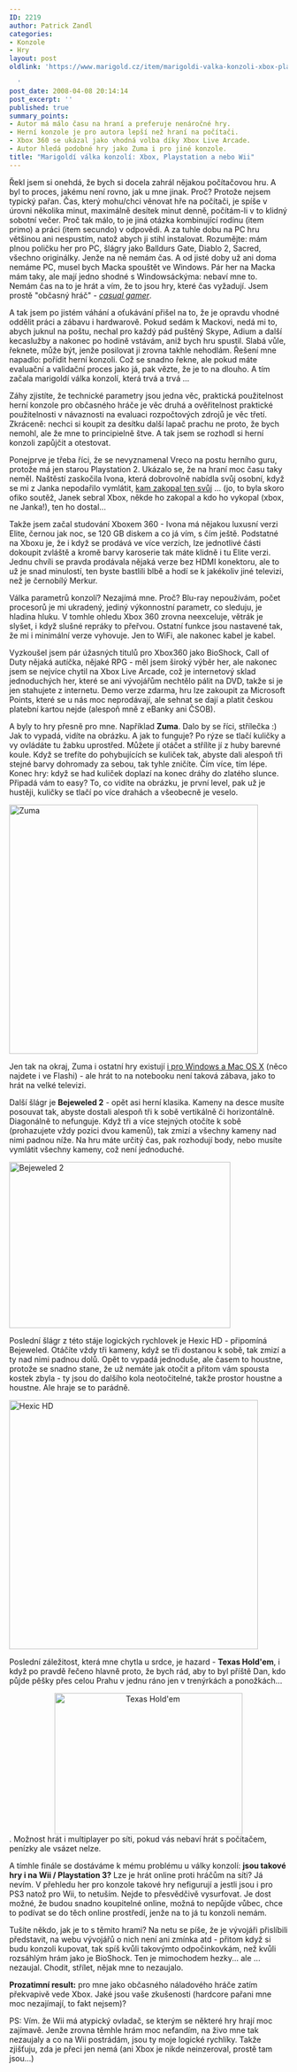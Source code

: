```yaml
---
ID: 2219
author: Patrick Zandl
categories:
- Konzole
- Hry
layout: post
oldlink: 'https://www.marigold.cz/item/marigoldi-valka-konzoli-xbox-playstation-a-nebo-wii

  '
post_date: 2008-04-08 20:14:14
post_excerpt: ''
published: true
summary_points:
- Autor má málo času na hraní a preferuje nenáročné hry.
- Herní konzole je pro autora lepší než hraní na počítači.
- Xbox 360 se ukázal jako vhodná volba díky Xbox Live Arcade.
- Autor hledá podobné hry jako Zuma i pro jiné konzole.
title: "Marigoldí válka konzolí: Xbox, Playstation a nebo Wii"
---
```


Řekl jsem si onehdá, že bych si docela zahrál nějakou počítačovou hru. A byl to proces, jakému není rovno, jak u mne jinak. Proč? Protože nejsem typický pařan. Čas, který mohu/chci věnovat hře na počítači, je spíše v úrovni několika minut, maximálně desítek minut denně, počítám-li v to klidný sobotní večer. Proč tak málo, to je jiná otázka kombinující rodinu (item primo) a práci (item secundo) v odpovědi. A za tuhle dobu na PC hru většinou ani nespustím, natož abych ji stihl instalovat. Rozumějte: mám plnou poličku her pro PC, šlágry jako Balldurs Gate, Diablo 2, Sacred, všechno originálky. Jenže na ně nemám čas. A od jisté doby už ani doma nemáme PC, musel bych Macka spouštět ve Windows. Pár her na Macka mám taky, ale mají jedno shodné s Windowsáckýma: nebaví mne to. Nemám čas na to je hrát a vím, že to jsou hry, které čas vyžadují. Jsem prostě "občasný hráč" - <em><a href="http://en.wikipedia.org/wiki/Casual_gamer">casual gamer</a></em>.

A tak jsem po jistém váhání a oťukávání přišel na to, že je opravdu vhodné oddělit práci a zábavu i hardwarově. Pokud sedám k Mackovi, nedá mi to, abych juknul na poštu, nechal pro každý pád puštěný Skype, Adium a další kecaslužby a nakonec po hodině vstávám, aniž bych hru spustil. Slabá vůle, řeknete, může být, jenže posilovat ji zrovna takhle nehodlám. Řešení mne napadlo: pořídit herní konzoli. Což se snadno řekne, ale pokud máte evaluační a validační proces jako já, pak vězte, že je to na dlouho. A tím začala marigoldí válka konzolí, která trvá a trvá ... 

Záhy zjistíte, že technické parametry jsou jedna věc, praktická použitelnost herní konzole pro občasného hráče je věc druhá a ověřitelnost praktické použitelnosti v návaznosti na evaluaci rozpočtových zdrojů je věc třetí. Zkráceně: nechci si koupit za desítku další lapač prachu ne proto, že bych nemohl, ale že mne to principielně štve. A tak jsem se rozhodl si herní konzoli zapůjčit a otestovat. 
<!--more-->
Ponejprve je třeba říci, že se nevyznamenal Vreco na postu herního guru, protože má jen starou Playstation 2. Ukázalo se, že na hraní moc času taky neměl. Naštěstí zaskočila Ivona, která dobrovolně nabídla svůj osobní, když se mi z Janka nepodařilo vymlátit, <a href="http://www.stream.cz/video/58273-xbox-360-zadarmo-noisebrothers">kam zakopal ten svůj</a> ... (jo, to byla skoro ofiko soutěž, Janek sebral Xbox, někde ho zakopal a kdo ho vykopal (xbox, ne Janka!), ten ho dostal...

Takže jsem začal studování Xboxem 360 - Ivona má nějakou luxusní verzi Elite, černou jak noc, se 120 GB diskem a co já vím, s čím ještě. Podstatné na Xboxu je, že i když se prodává ve více verzích, lze jednotlivé části dokoupit zvláště a kromě barvy karoserie tak máte klidně i tu Elite verzi. Jednu chvíli se pravda prodávala nějaká verze bez HDMI konektoru, ale to už je snad minulostí, ten byste bastlili blbě a hodí se k jakékoliv jiné televizi, než je černobílý Merkur.

Válka parametrů konzolí? Nezajímá mne. Proč? Blu-ray nepoužívám, počet procesorů je mi ukradený, jediný výkonnostní parametr, co sleduju, je hladina hluku. V tomhle ohledu Xbox 360 zrovna neexceluje, větrák je slyšet, i když slušné repráky to přeřvou. Ostatní funkce jsou nastavené tak, že mi i minimální verze vyhovuje. Jen to WiFi, ale nakonec kabel je kabel. 

Vyzkoušel jsem pár úžasných titulů pro Xbox360 jako BioShock, Call of Duty nějaká autíčka, nějaké RPG - měl jsem široký výběr her, ale nakonec jsem se nejvíce chytil na Xbox Live Arcade, což je internetový sklad jednoduchých her, které se ani vývojářům nechtělo pálit na DVD, takže si je jen stahujete z internetu. Demo verze zdarma, hru lze zakoupit za Microsoft Points, které se u nás moc neprodávají, ale sehnat se dají a platit českou platební kartou nejde (alespoň mně z eBanky ani ČSOB).

A byly to hry přesně pro mne. Například <strong>Zuma</strong>. Dalo by se říci, střílečka :) Jak to vypadá, vidíte na obrázku. A jak to funguje? Po rýze se tlačí kuličky a vy ovládáte tu žabku uprostřed. Můžete jí otáčet a střílíte jí z huby barevné koule. Když se trefíte do pohybujících se kuliček tak, abyste dali alespoň tři stejné barvy dohromady za sebou, tak tyhle zničíte. Čím více, tím lépe. Konec hry: když se had kuliček doplazí na konec dráhy do zlatého slunce. Připadá vám to easy? To, co vidíte na obrázku, je první level, pak už je hustěji, kuličky se tlačí po více drahách a všeobecně je veselo. 

<img src="http://www.marigold.cz/wp-content/uploads//10EF3E5B-D6F0-468D-A55B-54ED3500421D.jpg" alt="Zuma" border="0" width="450"  />

Jen tak na okraj, Zuma i ostatní hry existují <a href="http://www.popcap.com/">i pro Windows a Mac OS X</a> (něco najdete i ve Flashi) - ale hrát to na notebooku není taková zábava, jako to hrát na velké televizi. 

Další šlágr je <strong>Bejeweled 2</strong> - opět asi herní klasika. Kameny na desce musíte posouvat tak, abyste dostali alespoň tři k sobě vertikálně či horizontálně. Diagonálně to nefunguje. Když tři a více stejných otočíte k sobě (prohazujete vždy pozici dvou kamenů), tak zmizí a všechny kameny nad nimi padnou níže. Na hru máte určitý čas, pak rozhodují body, nebo musíte vymlátit všechny kameny, což není jednoduché. 

<img src="http://www.marigold.cz/wp-content/uploads//F9AA60BF-DCB2-4257-A2B9-332569CE1F33.jpg" alt="Bejeweled 2" border="0" width="400" height="300" /> 

Poslední šlágr z této stáje logických rychlovek je Hexic HD - připomíná Bejeweled. Otáčíte vždy tři kameny, když se tři dostanou k sobě, tak zmizí a ty nad nimi padnou dolů. Opět to vypadá jednoduše, ale časem to houstne, protože se snadno stane, že už nemáte jak otočit a přitom vám spousta kostek zbyla - ty jsou do dalšího kola neotočitelné, takže prostor houstne a houstne. Ale hraje se to parádně. 

 <img src="http://www.marigold.cz/wp-content/uploads//227C1C47-BE05-4836-9A08-9B712E0E019D.jpg" alt="Hexic HD" border="0" width="450" />

Poslední záležitost, která mne chytla u srdce, je hazard - <strong>Texas Hold'em</strong>, i když po pravdě řečeno hlavně proto, že bych rád, aby to byl příště Dan, kdo půjde pěšky přes celou Prahu v jednu ráno jen v trenýrkách a ponožkách... <div style="text-align:center;"><img src="http://www.marigold.cz/wp-content/uploads//38C411F5-C197-4B1D-9A70-A088EB5895CC.jpg" alt="Texas Hold'em" border="0" width="340" height="255" /></div>. Možnost hrát i multiplayer po síti, pokud vás nebaví hrát s počítačem, penízky ale vsázet nelze. 

A tímhle finále se dostáváme k mému problému u války konzolí: <strong>jsou takové hry i na Wii / Playstation 3?</strong> Lze je hrát online proti hráčům na síti? Já nevím. V přehledu her pro konzole takové hry nefigurují a jestli jsou i pro PS3 natož pro Wii, to netuším. Nejde to přesvědčivě vysurfovat. Je dost možné, že budou snadno koupitelné online, možná to nepůjde vůbec, chce to podívat se do těch online prostředí, jenže na to já tu konzoli nemám. 

Tušíte někdo, jak je to s těmito hrami? Na netu se píše, že je vývojáři přislíbili představit, na webu vývojářů o nich není ani zmínka atd - přitom když si budu konzoli kupovat, tak spíš kvůli takovýmto odpočinkovkám, než kvůli rozsáhlým hrám jako je BioShock. Ten je mimochodem hezky... ale ... nezaujal. Chodit, střílet, nějak mne to nezaujalo. 

<strong>Prozatimní result:</strong> pro mne jako občasného náladového hráče zatím překvapivě vede Xbox. Jaké jsou vaše zkušenosti (hardcore pařani mne moc nezajímají, to fakt nejsem)?

PS: Vím. že Wii má atypický ovladač, se kterým se některé hry hrají moc zajímavě. Jenže zrovna těmhle hrám moc nefandím, na živo mne tak nezaujaly a co na Wii postrádám, jsou ty moje logické rychlíky. Takže zjišťuju, zda je přeci jen nemá (ani Xbox je nikde neinzeroval, prostě tam jsou...)